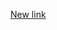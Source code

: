 [New link](https://share.streamlit.io/juliarebrova/streamlit_freecodecamp/main/app_10_regression_bioinformatics_solubility/solubility-app.py)
